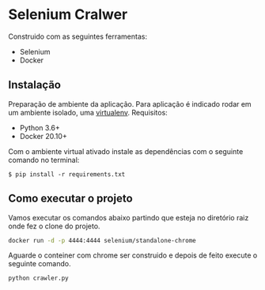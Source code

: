 # Selenium Cralwer

Construido com as seguintes ferramentas:

- Selenium
- Docker

## Instalação
Preparação de ambiente da aplicação.
Para aplicação é indicado rodar em um ambiente isolado, uma [virtualenv](https://docs.python.org/pt-br/dev/library/venv.html).
Requisitos:

* Python 3.6+
* Docker  20.10+


Com o ambiente virtual ativado instale as dependências com o seguinte comando no terminal:
```shell
$ pip install -r requirements.txt
```

## Como executar o projeto

Vamos executar os comandos abaixo partindo que esteja no diretório raiz onde fez o clone do projeto.
```sh
docker run -d -p 4444:4444 selenium/standalone-chrome
```
Aguarde o conteiner com chrome ser construido e depois de feito execute o seguinte comando.

```sh
python crawler.py
```
